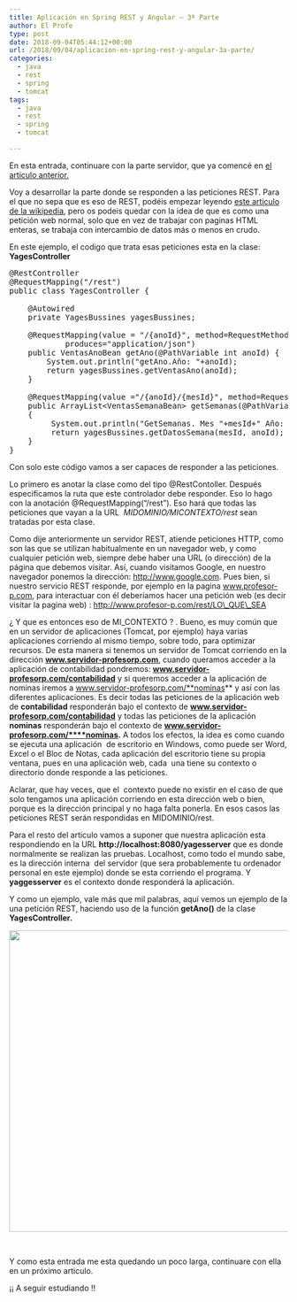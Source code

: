 ```yaml
---
title: Aplicación en Spring REST y Angular – 3ª Parte
author: El Profe
type: post
date: 2018-09-04T05:44:12+00:00
url: /2018/09/04/aplicacion-en-spring-rest-y-angular-3a-parte/
categories:
  - java
  - rest
  - spring
  - tomcat
tags:
  - java
  - rest
  - spring
  - tomcat

---
```

En esta entrada, continuare con la parte servidor, que ya comencé en [el articulo anterior.][1]

Voy a desarrollar la parte donde se responden a las peticiones REST. Para el que no sepa que es eso de REST, podéis empezar leyendo <a href="https://es.wikipedia.org/wiki/Transferencia_de_Estado_Representacional" target="_blank" rel="noopener">este articulo de la wikipedia</a>, pero os podeis quedar con la idea de que es como una petición web normal, solo que en vez de trabajar con paginas HTML enteras, se trabaja con intercambio de datos más o menos en crudo.

En este ejemplo, el codigo que trata esas peticiones esta en la clase: **YagesController**

<pre>@RestController
@RequestMapping("/rest")
public class YagesController {

	@Autowired
	private YagesBussines yagesBussines;

	@RequestMapping(value = "/{anoId}", method=RequestMethod.GET,
            produces="application/json")
	public VentasAnoBean getAno(@PathVariable int anoId) {
		System.out.println("getAno.Año: "+anoId);
		return yagesBussines.getVentasAno(anoId);
	}
	
	@RequestMapping(value ="/{anoId}/{mesId}", method=RequestMethod.GET,produces="application/json")
	public ArrayList&lt;VentasSemanaBean&gt; getSemanas(@PathVariable int anoId,@PathVariable int mesId)	
	{
		 System.out.println("GetSemanas. Mes "+mesId+" Año: "+anoId);
		 return yagesBussines.getDatosSemana(mesId, anoId);
	}
}</pre>

Con solo este código vamos a ser capaces de responder a las peticiones.

Lo primero es anotar la clase como del tipo @RestContoller. Después especificamos la ruta que este controlador debe responder. Eso lo hago con la anotación @RequestMapping(&#8220;/rest&#8221;). Eso hará que todas las peticiones que vayan a la URL  _MIDOMINIO/MICONTEXTO/rest_ sean tratadas por esta clase.

Como dije anteriormente un servidor REST, atiende peticiones HTTP, como son las que se utilizan habitualmente en un navegador web, y como cualquier petición web, siempre debe haber una URL (o dirección) de la página que debemos visitar. Así, cuando visitamos Google, en nuestro navegador ponemos la dirección: http://www.google.com. Pues bien, si nuestro servicio REST responde, por ejemplo en la pagina www.profesor-p.com, para interactuar con él deberíamos hacer una petición web (es decir visitar la pagina web) : http://www.profesor-p.com/rest/LO\_QUE\_SEA

¿ Y que es entonces eso de MI_CONTEXTO ? . Bueno, es muy común que en un servidor de aplicaciones (Tomcat, por ejemplo) haya varias aplicaciones corriendo al mismo tiempo, sobre todo, para optimizar recursos. De esta manera si tenemos un servidor de Tomcat corriendo en la dirección **www.servidor-profesorp.com**, cuando queramos acceder a la aplicación de contabilidad pondremos: **www.servidor-profesorp.com/contabilidad** y si queremos acceder a la aplicación de nominas iremos a www.servidor-profesorp.com/**nominas** y así con las diferentes aplicaciones. Es decir todas las peticiones de la aplicación web de **contabilidad** responderán bajo el contexto de **www.servidor-profesorp.com/contabilidad** y todas las peticiones de la aplicación **nominas** responderán bajo el contexto de **www.servidor-profesorp.com/****nominas.** A todos los efectos, la idea es como cuando se ejecuta una aplicación  de escritorio en Windows, como puede ser Word, Excel o el Bloc de Notas, cada aplicación del escritorio tiene su propia ventana, pues en una aplicación web, cada  una tiene su contexto o directorio donde responde a las peticiones.

Aclarar, que hay veces, que el  contexto puede no existir en el caso de que solo tengamos una aplicación corriendo en esta dirección web o bien, porque es la dirección principal y no haga falta ponerla. En esos casos las peticiones REST serán respondidas en MIDOMINIO/rest.

Para el resto del articulo vamos a suponer que nuestra aplicación esta respondiendo en la URL **http://localhost:8080/yagesserver** que es donde normalmente se realizan las pruebas. Localhost, como todo el mundo sabe, es la dirección interna  del servidor (que sera probablemente tu ordenador personal en este ejemplo) donde se esta corriendo el programa. Y **yaggesserver** es el contexto donde responderá la aplicación.

Y como un ejemplo, vale más que mil palabras, aquí vemos un ejemplo de la una petición REST, haciendo uso de la función **getAno()** de la clase **YagesController.**

<img class="size-full wp-image-169 aligncenter" src="http://www.profesor-p.com/wp-content/uploads/2018/09/yages2.png" alt="" width="715" height="545" srcset="http://www.profesor-p.com/wp-content/uploads/2018/09/yages2.png 715w, http://www.profesor-p.com/wp-content/uploads/2018/09/yages2-300x229.png 300w" sizes="(max-width: 715px) 100vw, 715px" />

&nbsp;

Y como esta entrada me esta quedando un poco larga, continuare con ella en un próximo articulo.

¡¡ A seguir estudiando !!

 [1]: http://www.profesor-p.com/2018/09/03/aplicacion-en-spring-rest-y-angular-2-parte/